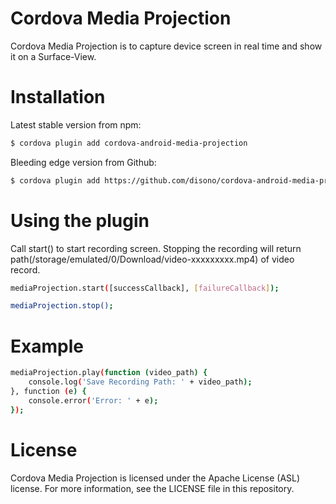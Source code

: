 # Cordova Media Projection
Cordova Media Projection is to capture device screen in real time and show it on a Surface-View.

# Installation
Latest stable version from npm:
```sh
$ cordova plugin add cordova-android-media-projection
```

Bleeding edge version from Github:
```sh
$ cordova plugin add https://github.com/disono/cordova-android-media-projection
```

# Using the plugin
Call start() to start recording screen. Stopping the recording will return path(/storage/emulated/0/Download/video-xxxxxxxxx.mp4) of video record.
```sh
mediaProjection.start([successCallback], [failureCallback]);

mediaProjection.stop();
```

# Example
```sh
mediaProjection.play(function (video_path) {
    console.log('Save Recording Path: ' + video_path);
}, function (e) {
    console.error('Error: ' + e);
});
```

# License
Cordova Media Projection is licensed under the Apache License (ASL) license. For more information, see the LICENSE file in this repository.